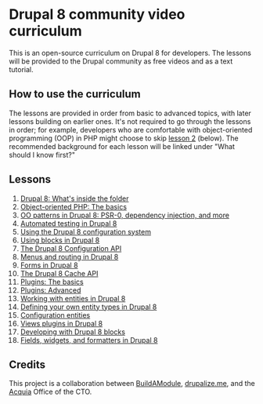 # Drupal 8 community video curriculum

This is an open-source curriculum on Drupal 8 for developers. The lessons will
be provided to the Drupal community as free videos and as a text tutorial.

## How to use the curriculum

The lessons are provided in order from basic to advanced topics, with later
lessons building on earlier ones. It's not required to go through the lessons
in order; for example, developers who are comfortable with object-oriented
programming (OOP) in PHP might choose to skip
[lesson 2](lessons/lesson_2/index.md) (below). The recommended background for
each lesson will be linked under "What should I know first?"

## Lessons

1. [Drupal 8: What's inside the folder](lessons/in_the_folder/index.md)
2. [Object-oriented PHP: The basics](lessons/oo_php/index.md)
3. [OO patterns in Drupal 8: PSR-0, dependency injection, and more](lessons/psr0_di_more/index.md)
4. [Automated testing in Drupal 8](lessons/automated_testing/index.md)
5. [Using the Drupal 8 configuration system](lessons/using_config/index.md)
6. [Using blocks in Drupal 8](lessons/using_blocks/index.md)
7. [The Drupal 8 Configuration API](lessons/config_api/index.md)
8. [Menus and routing in Drupal 8](lessons/menus_routing/index.md)
9. [Forms in Drupal 8](lessons/forms_/index.md)
10. [The Drupal 8 Cache API](lessons/cache_api/index.md)
11. [Plugins: The basics](lessons/plugins_basics/index.md)
12. [Plugins: Advanced](lessons/plugins_advanced/index.md)
13. [Working with entities in Drupal 8](lessons/working_with_entities/index.md)
14. [Defining your own entity types in Drupal 8](lessons/defining_entity_types/index.md)
15. [Configuration entities](lessons/config_entities/index.md)
16. [Views plugins in Drupal 8](lessons/views_plugins/index.md)
17. [Developing with Drupal 8 blocks](lessons/developing_blocks/index.md)
18. [Fields, widgets, and formatters in Drupal 8](lessons/fields/index.md)


## Credits

This project is a collaboration between
[BuildAModule](http://buildamodule.com/), [drupalize.me](http://drupalize.me/),
and the [Acquia](https://www.acquia.com/) Office of the CTO.
